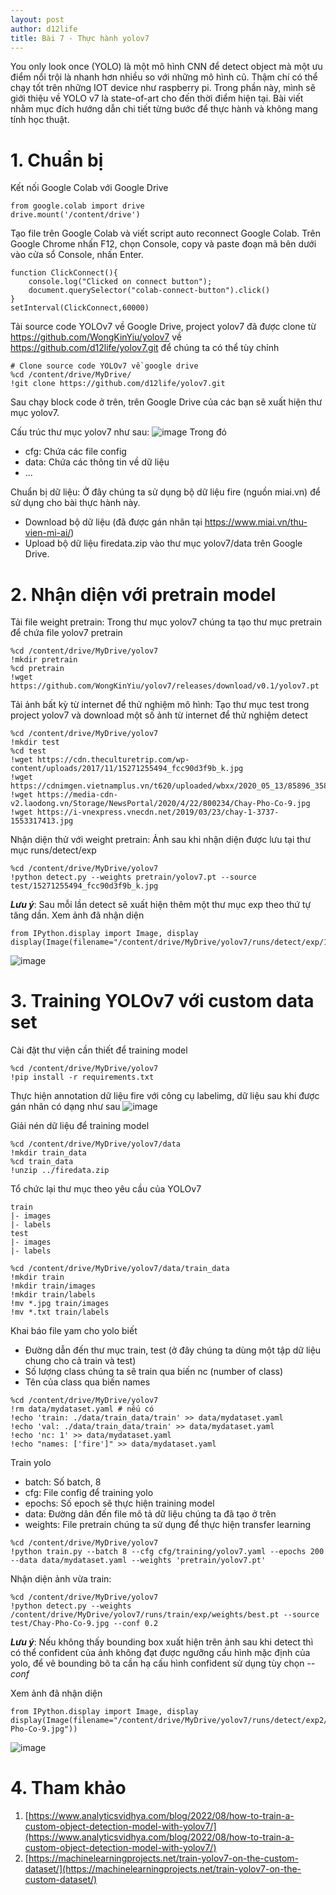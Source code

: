 ```yaml
---
layout: post
author: d12life
title: Bài 7 - Thực hành yolov7
---
```


You only look once (YOLO) là một mô hình CNN để detect object mà một ưu điểm nổi trội là nhanh hơn nhiều so với những mô hình cũ. Thậm chí có thể chạy tốt trên những IOT device như raspberry pi. Trong phần này, mình sẽ giới thiệu về YOLO v7 là state-of-art cho đến thời điểm hiện tại. Bài viết nhằm mục đích hướng dẫn chi tiết từng bước để thực hành và không mang tính học thuật.

# 1. Chuẩn bị
Kết nối Google Colab với Google Drive
```
from google.colab import drive
drive.mount('/content/drive')
```
Tạo file trên Google Colab và viết script auto reconnect Google Colab. Trên Google Chrome nhấn F12, chọn Console, copy và paste đoạn mã bên dưới vào cửa sổ Console, nhấn Enter.
```
function ClickConnect(){
    console.log("Clicked on connect button"); 
    document.querySelector("colab-connect-button").click()
}
setInterval(ClickConnect,60000)
```
Tải source code YOLOv7 về Google Drive, project yolov7 đã được clone từ https://github.com/WongKinYiu/yolov7 về https://github.com/d12life/yolov7.git để chúng ta có thể tùy chỉnh
```
# Clone source code YOLOv7 về google drive
%cd /content/drive/MyDrive/
!git clone https://github.com/d12life/yolov7.git
```
Sau chạy block code ở trên, trên Google Drive của các bạn sẽ xuất hiện thư mục yolov7.

Cấu trúc thư mục yolov7 như sau:
![image](/assets/images\lesson_7/Screenshot%202023-01-05%20092330.png)
Trong đó
- cfg: Chứa các file config
- data: Chứa các thông tin về dữ liệu
- ...

Chuẩn bị dữ liệu: Ở đây chúng ta sử dụng bộ dữ liệu fire (nguồn miai.vn) để sử dụng cho bài thực hành này.
- Download bộ dữ liệu (đã được gán nhãn tại https://www.miai.vn/thu-vien-mi-ai/)
- Upload bộ dữ liệu firedata.zip vào thư mục yolov7/data trên Google Drive.

# 2. Nhận diện với pretrain model
Tải file weight pretrain: Trong thư mục yolov7 chúng ta tạo thư mục pretrain để chứa file yolov7 pretrain
```
%cd /content/drive/MyDrive/yolov7
!mkdir pretrain
%cd pretrain
!wget https://github.com/WongKinYiu/yolov7/releases/download/v0.1/yolov7.pt
```
Tải ảnh bất kỳ từ internet để thử nghiệm mô hình: Tạo thư mục test trong project yolov7 và download một số ảnh từ internet để thử nghiệm detect
```
%cd /content/drive/MyDrive/yolov7
!mkdir test
%cd test
!wget https://cdn.theculturetrip.com/wp-content/uploads/2017/11/15271255494_fcc90d3f9b_k.jpg
!wget https://cdnimgen.vietnamplus.vn/t620/uploaded/wbxx/2020_05_13/85896_3585300525545474_a1.jpg
!wget https://media-cdn-v2.laodong.vn/Storage/NewsPortal/2020/4/22/800234/Chay-Pho-Co-9.jpg
!wget https://i-vnexpress.vnecdn.net/2019/03/23/chay-1-3737-1553317413.jpg
```
Nhận diện thử với weight pretrain: Ảnh sau khi nhận diện được lưu tại thư mục runs/detect/exp
```
%cd /content/drive/MyDrive/yolov7
!python detect.py --weights pretrain/yolov7.pt --source test/15271255494_fcc90d3f9b_k.jpg
```
***Lưu ý***: Sau mỗi lần detect sẽ xuất hiện thêm một thư mục exp theo thứ tự tăng dần.
Xem ảnh đã nhận diện
```
from IPython.display import Image, display
display(Image(filename="/content/drive/MyDrive/yolov7/runs/detect/exp/15271255494_fcc90d3f9b_k.jpg"))
```
![image](/assets/images/lesson_7/15271255494_fcc90d3f9b_k.jpg)

# 3. Training YOLOv7 với custom data set
Cài đặt thư viện cần thiết để training model
```
%cd /content/drive/MyDrive/yolov7
!pip install -r requirements.txt
```
Thực hiện annotation dữ liệu fire với công cụ labelimg, dữ liệu sau khi được gán nhãn có dạng như sau
![image](/assets/images/lesson_7/935654ce-1185-4906-96bc-be74d7c5da46.png)

Giải nén dữ liệu để training model
```
%cd /content/drive/MyDrive/yolov7/data
!mkdir train_data
%cd train_data
!unzip ../firedata.zip
```

Tổ chức lại thư mục theo yêu cầu của YOLOv7
```
train
|- images
|- labels
test
|- images
|- labels

%cd /content/drive/MyDrive/yolov7/data/train_data
!mkdir train
!mkdir train/images
!mkdir train/labels
!mv *.jpg train/images
!mv *.txt train/labels
```

Khai báo file yam cho yolo biết
- Đường dẫn đến thư mục train, test (ở đây chúng ta dùng một tập dữ liệu chung cho cả train và test)
- Số lượng class chúng ta sẽ train qua biến nc (number of class)
- Tên của class qua biến names
```
%cd /content/drive/MyDrive/yolov7
!rm data/mydataset.yaml # nếu có
!echo 'train: ./data/train_data/train' >> data/mydataset.yaml
!echo 'val: ./data/train_data/train' >> data/mydataset.yaml
!echo 'nc: 1' >> data/mydataset.yaml
!echo "names: ['fire']" >> data/mydataset.yaml
```

Train yolo
- batch: Số batch, 8
- cfg: File config để training yolo
- epochs: Số epoch sẽ thực hiện training model
- data: Đường dân đến file mô tả dữ liệu chúng ta đã tạo ở trên
- weights: File pretrain chúng ta sử dụng để thực hiện transfer learning
```
%cd /content/drive/MyDrive/yolov7
!python train.py --batch 8 --cfg cfg/training/yolov7.yaml --epochs 200 --data data/mydataset.yaml --weights 'pretrain/yolov7.pt'
```

Nhận diện ảnh vừa train:
```
%cd /content/drive/MyDrive/yolov7
!python detect.py --weights /content/drive/MyDrive/yolov7/runs/train/exp/weights/best.pt --source test/Chay-Pho-Co-9.jpg --conf 0.2
```
***Lưu ý***: Nếu không thấy bounding box xuất hiện trên ảnh sau khi detect thì có thể confident của ảnh không đạt được ngưỡng cấu hình mặc định của yolo, để vẽ bounding bõ ta cần hạ cấu hình confident sử dụng tùy chọn *--conf*

Xem ảnh đã nhận diện
```
from IPython.display import Image, display
display(Image(filename="/content/drive/MyDrive/yolov7/runs/detect/exp2/Chay-Pho-Co-9.jpg"))
```
![image](/assets/images/lesson_7/fire_detect.jpg)

# 4. Tham khảo
1. [https://www.analyticsvidhya.com/blog/2022/08/how-to-train-a-custom-object-detection-model-with-yolov7/](https://www.analyticsvidhya.com/blog/2022/08/how-to-train-a-custom-object-detection-model-with-yolov7/)
2. [https://machinelearningprojects.net/train-yolov7-on-the-custom-dataset/](https://machinelearningprojects.net/train-yolov7-on-the-custom-dataset/)